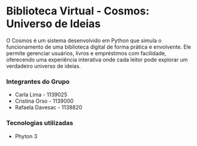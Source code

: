 # Biblioteca Virtual - Cosmos: Universo de Ideias

O Cosmos é um sistema desenvolvido em Python que simula o funcionamento de uma biblioteca digital de forma prática e envolvente. Ele permite gerenciar usuários, livros e empréstimos com facilidade, oferecendo uma experiência interativa onde cada leitor pode explorar um verdadeiro universo de ideias.

### Integrantes do Grupo
- Carla Lima - 1139025
- Cristina Orso - 1139000
- Rafaela Davesac - 1138820

### Tecnologias utilizadas
- Phyton 3

